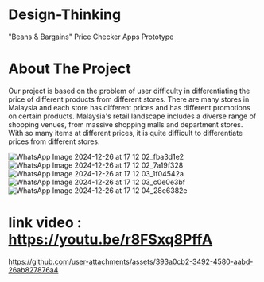 # Design-Thinking
"Beans & Bargains" Price Checker Apps Prototype

# About The Project
Our project is based on the problem of user difficulty in differentiating the price of different products from different stores. There are many stores in Malaysia and each store has different prices and has different promotions on certain products. Malaysia's retail landscape includes a diverse range of shopping venues, from massive shopping malls and department stores. With so many items at different prices, it is quite difficult to differentiate prices from different stores.

![WhatsApp Image 2024-12-26 at 17 12 02_fba3d1e2](https://github.com/user-attachments/assets/59d120e5-7f89-40dc-acbd-ab4ec032cf63)
![WhatsApp Image 2024-12-26 at 17 12 02_7a19f328](https://github.com/user-attachments/assets/d4e0ff54-5802-45c0-9f21-b38ad69506e9)
![WhatsApp Image 2024-12-26 at 17 12 03_1f04542a](https://github.com/user-attachments/assets/4b872b7c-5679-44f0-ac6d-a788216f946c)
![WhatsApp Image 2024-12-26 at 17 12 03_c0e0e3bf](https://github.com/user-attachments/assets/a2180bad-7e3c-46ae-9d0a-f74ef9ef3284)
![WhatsApp Image 2024-12-26 at 17 12 04_28e6382e](https://github.com/user-attachments/assets/c6782d2b-f71b-448a-93ca-54f39cc3b6f4)

# link video : https://youtu.be/r8FSxq8PffA

https://github.com/user-attachments/assets/393a0cb2-3492-4580-aabd-26ab827876a4
